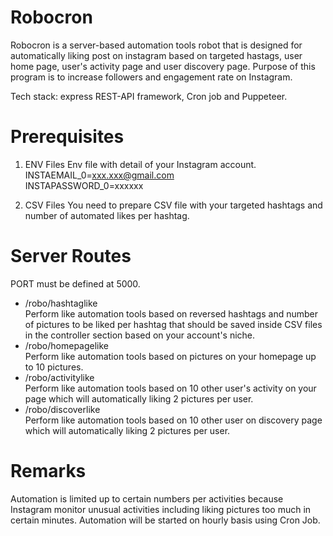 # Robocron
Robocron is a server-based automation tools robot that is designed for automatically liking post on instagram based on targeted hastags, user home page, user's activity page and user discovery page. Purpose of this program is to increase followers and engagement rate on Instagram.

Tech stack: express REST-API framework, Cron job and Puppeteer.

# Prerequisites
1. ENV Files
  Env file with detail of your Instagram account.  
  INSTAEMAIL_0=xxx.xxx@gmail.com  
  INSTAPASSWORD_0=xxxxxx  

2. CSV Files
You need to prepare CSV file with your targeted hashtags and number of automated likes per hashtag.

# Server Routes
PORT must be defined at 5000.
  * /robo/hashtaglike  
  Perform like automation tools based on reversed hashtags and number of pictures to be liked per hashtag that should be saved inside CSV files in the controller section based on your account's niche.  
  * /robo/homepagelike  
  Perform like automation tools based on pictures on your homepage up to 10 pictures.  
  * /robo/activitylike  
  Perform like automation tools based on 10 other user's activity on your page which will automatically liking 2 pictures per user.  
  * /robo/discoverlike  
  Perform like automation tools based on 10 other user on discovery page which will automatically liking 2 pictures per user.  

# Remarks
Automation is limited up to certain numbers per activities because Instagram monitor unusual activities including liking pictures too much in certain minutes. Automation will be started on hourly basis using Cron Job.
